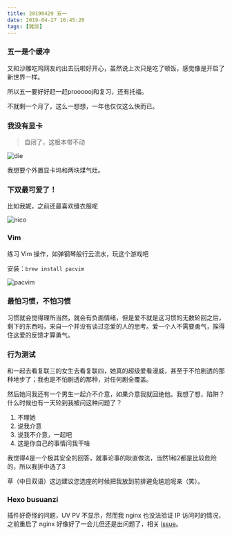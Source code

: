 ```yaml
---
title: 20190429 五一
date: 2019-04-27 16:45:20
tags: [雑談]
---
```


### 五一是个缓冲

又和沙雕吃鸡网友约出去玩啦好开心，虽然说上次只是吃了顿饭，感觉像是开启了新世界一样。

所以五一要好好赶一赶proooooj和复习，还有托福。

不就剩一个月了，这么一想想，一年也仅仅这么快而已。

### 我没有显卡

> 自闭了，这根本带不动

![die](https://i.loli.net/2019/04/27/5cc418c468619.png)

我想要个外置显卡坞和两块煤气灶。

### 下双最可爱了！

比如我妮，之前还最喜欢缝衣服呢

![nico](https://i.loli.net/2019/04/28/5cc47cff491f2.png)

### Vim

练习 Vim 操作，如弹钢琴般行云流水，玩这个游戏吧

安装：```brew install pacvim```

![pacvim](https://i.loli.net/2019/04/28/5cc4fcf52d601.png)

### 最怕习惯，不怕习惯

习惯就会觉得理所当然，就会有负面情绪，但是爱不就是这习惯的无数轮回之后，剩下的东西吗，来自一个并没有谈过恋爱的人的思考。爱一个人不需要勇气，挨得住这爱的反馈才算勇气。

### 行为测试

和一起去看复联三的女生去看复联四，她真的超级爱看漫威，甚至于不怕剧透的那种地步了；我也是不怕剧透的那种，对任何剧全覆盖。

然后她问我还有一个男生一起介不介意，如果介意我就回绝他。我想了想，陷阱？什么时候也有一天轮到我被问这种问题了？

1. 不理她
2. 说我介意
3. 说我不介意，一起吧
4. 这是你自己的事情问我干啥

我觉得4是一个极其安全的回答，就事论事的耿直做法，当然1和2都是比较危险的，所以我折中选了3

草（中日双语）这边建议您选座的时候把我放到前排避免尴尬呢亲（笑）。

### Hexo busuanzi

插件好奇怪的问题，UV PV 不显示，然而我 nginx 也没法验证 IP 访问时的情况，之前重启了 nginx 好像好了一会儿但还是出问题了，相关 [issue](https://github.com/Molunerfinn/hexo-theme-melody/issues/86)。